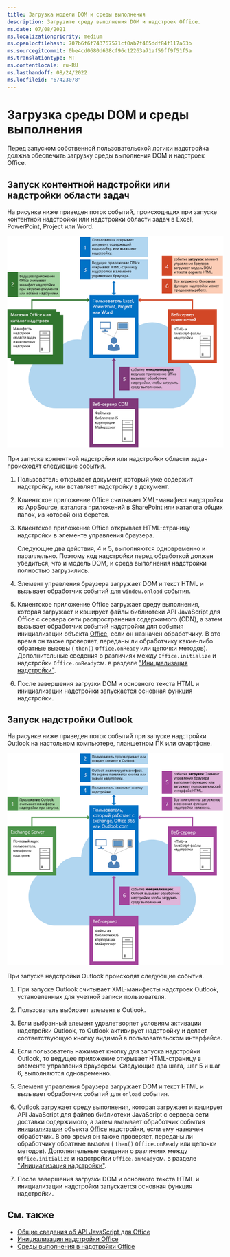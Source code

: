 ```yaml
---
title: Загрузка модели DOM и среды выполнения
description: Загрузите среду выполнения DOM и надстроек Office.
ms.date: 07/08/2021
ms.localizationpriority: medium
ms.openlocfilehash: 707b6f6f743767571cf0ab7f465ddf84f117a63b
ms.sourcegitcommit: 0be4cd0680d638cf96c12263a71af59ff9f51f5a
ms.translationtype: MT
ms.contentlocale: ru-RU
ms.lasthandoff: 08/24/2022
ms.locfileid: "67423078"
---
```

# <a name="load-the-dom-and-runtime-environment"></a>Загрузка среды DOM и среды выполнения

Перед запуском собственной пользовательской логики надстройка должна обеспечить загрузку среды выполнения DOM и надстроек Office[](../testing/runtimes.md).

## <a name="startup-of-a-content-or-task-pane-add-in"></a>Запуск контентной надстройки или надстройки области задач

На рисунке ниже приведен поток событий, происходящих при запуске контентной надстройки или надстройки области задач в Excel, PowerPoint, Project или Word.

![Поток событий при запуске контентной надстройки или надстройки области задач.](../images/office15-app-sdk-loading-dom-agave-runtime.png)

При запуске контентной надстройки или надстройки области задач происходят следующие события.

1. Пользователь открывает документ, который уже содержит надстройку, или вставляет надстройку в документ.

2. Клиентское приложение Office считывает XML-манифест надстройки из AppSource, каталога приложений в SharePoint или каталога общих папок, из которой она берется.

3. Клиентское приложение Office открывает HTML-страницу надстройки в элементе управления браузера.

    Следующие два действия, 4 и 5, выполняются одновременно и параллельно. Поэтому код надстройки перед обработкой должен убедиться, что и модель DOM, и среда выполнения надстройки полностью загрузились.

4. Элемент управления браузера загружает DOM и текст HTML и вызывает обработчик событий для `window.onload` события.

5. Клиентское приложение Office загружает среду выполнения, которая загружает и кэширует файлы библиотеки API JavaScript для Office с сервера сети распространения содержимого (CDN), а затем вызывает обработчик событий надстройки для события инициализации объекта [Office](/javascript/api/office), если он назначен обработчику.[](/javascript/api/office#Office_initialize_reason_) В это время он также проверяет, переданы ли обработчику какие-либо обратные вызовы ( `then()` `Office.onReady` или цепочки методов). Дополнительные сведения о различиях между `Office.initialize` и надстройки `Office.onReady`см. в разделе ["Инициализация надстройки"](initialize-add-in.md).

6. После завершения загрузки DOM и основного текста HTML и инициализации надстройки запускается основная функция надстройки.

## <a name="startup-of-an-outlook-add-in"></a>Запуск надстройки Outlook

На рисунке ниже приведен поток событий при запуске надстройки Outlook на настольном компьютере, планшетном ПК или смартфоне.

![Поток событий при запуске надстройки Outlook.](../images/outlook15-loading-dom-agave-runtime.png)

При запуске надстройки Outlook происходят следующие события.

1. При запуске Outlook считывает XML-манифесты надстроек Outlook, установленных для учетной записи пользователя.

2. Пользователь выбирает элемент в Outlook.

3. Если выбранный элемент удовлетворяет условиям активации надстройки Outlook, то Outlook активирует надстройку и делает соответствующую кнопку видимой в пользовательском интерфейсе.

4. Если пользователь нажимает кнопку для запуска надстройки Outlook, то ведущее приложение открывает HTML-страницу в элементе управления браузером. Следующие два шага, шаг 5 и шаг 6, выполняются одновременно.

5. Элемент управления браузера загружает DOM и текст HTML и вызывает обработчик событий для `onload` события.

6. Outlook загружает среду выполнения, которая загружает и кэширует API JavaScript для файлов библиотеки JavaScript с сервера сети доставки содержимого, а затем вызывает обработчик события [инициализации](/javascript/api/office#Office_initialize_reason_) объекта [Office](/javascript/api/office) надстройки, если ему назначен обработчик. В это время он также проверяет, переданы ли обработчику обратные вызовы ( `then()` `Office.onReady` или цепочки методов). Дополнительные сведения о различиях между `Office.initialize` и надстройки `Office.onReady`см. в разделе ["Инициализация надстройки"](initialize-add-in.md).

7. После завершения загрузки DOM и основного текста HTML и инициализации надстройки запускается основная функция надстройки.

## <a name="see-also"></a>См. также

- [Общие сведения об API JavaScript для Office](understanding-the-javascript-api-for-office.md)
- [Инициализация надстройки Office](initialize-add-in.md)
- [Среды выполнения в надстройки Office](../testing/runtimes.md)

